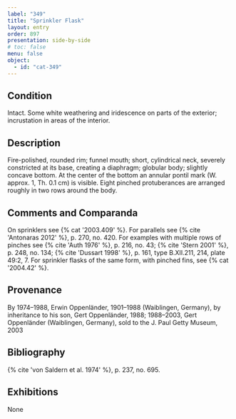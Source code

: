 ```yaml
---
label: "349"
title: "Sprinkler Flask"
layout: entry
order: 897
presentation: side-by-side
# toc: false
menu: false
object:
  - id: "cat-349"
---
```


## Condition

Intact. Some white weathering and iridescence on parts of the exterior; incrustation in areas of the interior.

## Description

Fire-polished, rounded rim; funnel mouth; short, cylindrical neck, severely constricted at its base, creating a diaphragm; globular body; slightly concave bottom. At the center of the bottom an annular pontil mark (W. approx. 1, Th. 0.1 cm) is visible. Eight pinched protuberances are arranged roughly in two rows around the body.

## Comments and Comparanda

On sprinklers see {% cat '2003.409' %}. For parallels see {% cite 'Antonaras 2012' %}, p. 270, no. 420. For examples with multiple rows of pinches see {% cite 'Auth 1976' %}, p. 216, no. 43; {% cite 'Stern 2001' %}, p. 248, no. 134; {% cite 'Dussart 1998' %}, p. 161, type B.XII.211, 214, plate 49:2, 7. For sprinkler flasks of the same form, with pinched fins, see {% cat '2004.42' %}.

## Provenance

By 1974–1988, Erwin Oppenländer, 1901–1988 (Waiblingen, Germany), by inheritance to his son, Gert Oppenländer, 1988; 1988–2003, Gert Oppenländer (Waiblingen, Germany), sold to the J. Paul Getty Museum, 2003

## Bibliography

{% cite 'von Saldern et al. 1974' %}, p. 237, no. 695.

## Exhibitions

None